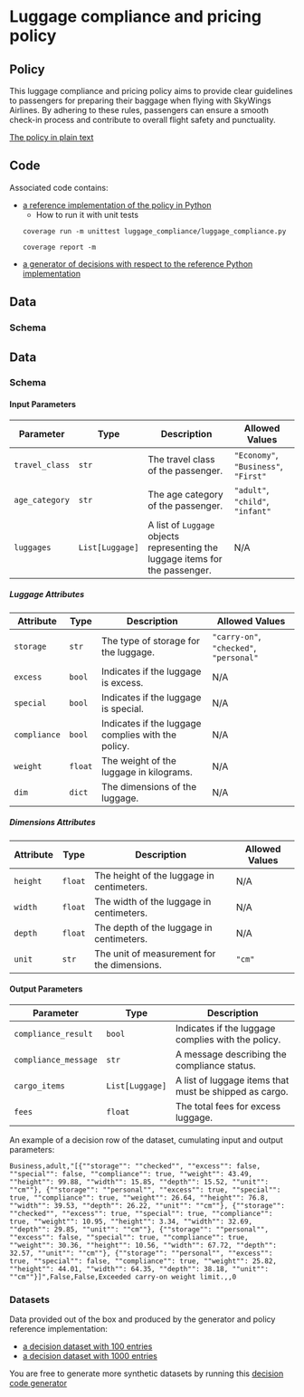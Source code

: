 # Luggage compliance and pricing policy 


## Policy
This luggage compliance and pricing policy aims to provide clear guidelines to passengers for preparing their baggage when flying with SkyWings Airlines. By adhering to these rules, passengers can ensure a smooth check-in process and contribute to overall flight safety and punctuality.

[The policy in plain text](luggage_policy.txt)

## Code
Associated code contains:
- [a reference implementation of the policy in Python](luggage_compliance/luggage_compliance.py)
   - How to run it with unit tests
    ```shell
    coverage run -m unittest luggage_compliance/luggage_compliance.py
    ```
    ```shell
    coverage report -m
    ```
- [a generator of decisions with respect to the reference Python implementation](luggage_compliance/luggage_data_generator.py)

## Data
### Schema
## Data

### Schema

#### Input Parameters

| Parameter       | Type          | Description                                                                 | Allowed Values                         |
|-----------------|---------------|-----------------------------------------------------------------------------|---------------------------------------|
| `travel_class`  | `str`         | The travel class of the passenger.                                         | `"Economy"`, `"Business"`, `"First"` |
| `age_category`  | `str`         | The age category of the passenger.                                          | `"adult"`, `"child"`, `"infant"`     |
| `luggages`      | `List[Luggage]` | A list of `Luggage` objects representing the luggage items for the passenger. | N/A                                   |

##### Luggage Attributes

| Attribute       | Type          | Description                                                                 | Allowed Values                         |
|-----------------|---------------|-----------------------------------------------------------------------------|---------------------------------------|
| `storage`       | `str`         | The type of storage for the luggage.                                       | `"carry-on"`, `"checked"`, `"personal"` |
| `excess`        | `bool`        | Indicates if the luggage is excess.                                        | N/A                                   |
| `special`       | `bool`        | Indicates if the luggage is special.                                       | N/A                                   |
| `compliance`    | `bool`        | Indicates if the luggage complies with the policy.                         | N/A                                   |
| `weight`        | `float`       | The weight of the luggage in kilograms.                                    | N/A                                   |
| `dim`           | `dict`        | The dimensions of the luggage.                                              | N/A                                   |

##### Dimensions Attributes

| Attribute       | Type          | Description                                                                 | Allowed Values                         |
|-----------------|---------------|-----------------------------------------------------------------------------|---------------------------------------|
| `height`        | `float`       | The height of the luggage in centimeters.                                   | N/A                                   |
| `width`         | `float`       | The width of the luggage in centimeters.                                    | N/A                                   |
| `depth`         | `float`       | The depth of the luggage in centimeters.                                    | N/A                                   |
| `unit`          | `str`         | The unit of measurement for the dimensions.                                  | `"cm"`                                |

#### Output Parameters

| Parameter          | Type          | Description                                                                 |
|--------------------|---------------|-----------------------------------------------------------------------------|
| `compliance_result` | `bool`        | Indicates if the luggage complies with the policy.                         |
| `compliance_message` | `str`        | A message describing the compliance status.                                 |
| `cargo_items`       | `List[Luggage]` | A list of luggage items that must be shipped as cargo.                     |
| `fees`              | `float`       | The total fees for excess luggage.                                          |

An example of a decision row of the dataset, cumulating input and output parameters: 
```text
Business,adult,"[{""storage"": ""checked"", ""excess"": false, ""special"": false, ""compliance"": true, ""weight"": 43.49, ""height"": 99.88, ""width"": 15.85, ""depth"": 15.52, ""unit"": ""cm""}, {""storage"": ""personal"", ""excess"": true, ""special"": true, ""compliance"": true, ""weight"": 26.64, ""height"": 76.8, ""width"": 39.53, ""depth"": 26.22, ""unit"": ""cm""}, {""storage"": ""checked"", ""excess"": true, ""special"": true, ""compliance"": true, ""weight"": 10.95, ""height"": 3.34, ""width"": 32.69, ""depth"": 29.85, ""unit"": ""cm""}, {""storage"": ""personal"", ""excess"": false, ""special"": true, ""compliance"": true, ""weight"": 30.36, ""height"": 10.56, ""width"": 67.72, ""depth"": 32.57, ""unit"": ""cm""}, {""storage"": ""personal"", ""excess"": true, ""special"": false, ""compliance"": true, ""weight"": 25.82, ""height"": 44.01, ""width"": 64.35, ""depth"": 38.18, ""unit"": ""cm""}]",False,False,Exceeded carry-on weight limit.,,0
```

### Datasets
Data provided out of the box and produced by the generator and policy reference implementation:
- [a decision dataset with 100 entries](luggage_compliance/luggage_policy_test_dataset_100.csv)
- [a decision dataset with 1000 entries](luggage_compliance/luggage_policy_test_dataset_1K.csv)

You are free to generate more synthetic datasets by running this [decision code generator](luggage_compliance/luggage_data_generator.py)
